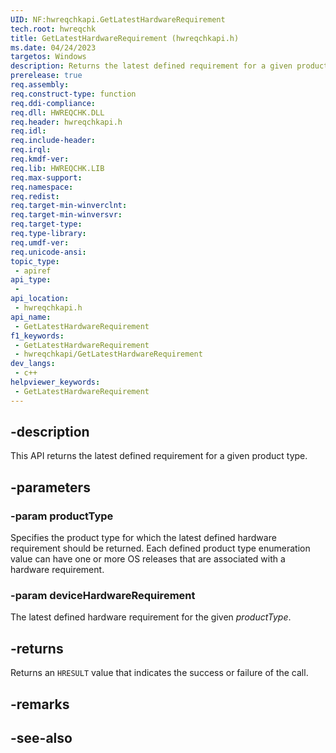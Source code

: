 ```yaml
---
UID: NF:hwreqchkapi.GetLatestHardwareRequirement
tech.root: hwreqchk
title: GetLatestHardwareRequirement (hwreqchkapi.h)
ms.date: 04/24/2023
targetos: Windows
description: Returns the latest defined requirement for a given product type.
prerelease: true
req.assembly: 
req.construct-type: function
req.ddi-compliance: 
req.dll: HWREQCHK.DLL
req.header: hwreqchkapi.h
req.idl: 
req.include-header: 
req.irql: 
req.kmdf-ver: 
req.lib: HWREQCHK.LIB
req.max-support: 
req.namespace: 
req.redist: 
req.target-min-winverclnt: 
req.target-min-winversvr: 
req.target-type: 
req.type-library: 
req.umdf-ver: 
req.unicode-ansi: 
topic_type:
 - apiref
api_type:
 - 
api_location:
 - hwreqchkapi.h
api_name:
 - GetLatestHardwareRequirement
f1_keywords:
 - GetLatestHardwareRequirement
 - hwreqchkapi/GetLatestHardwareRequirement
dev_langs:
 - c++
helpviewer_keywords:
 - GetLatestHardwareRequirement
---
```


## -description

This API returns the latest defined requirement for a given product type.

## -parameters

### -param productType

Specifies the product type for which the latest defined hardware requirement should be returned. Each defined product type enumeration value can have one or more OS releases that are associated with a hardware requirement.

### -param deviceHardwareRequirement

The latest defined hardware requirement for the given *productType*.

## -returns

Returns an `HRESULT` value that indicates the success or failure of the call.

## -remarks

## -see-also
